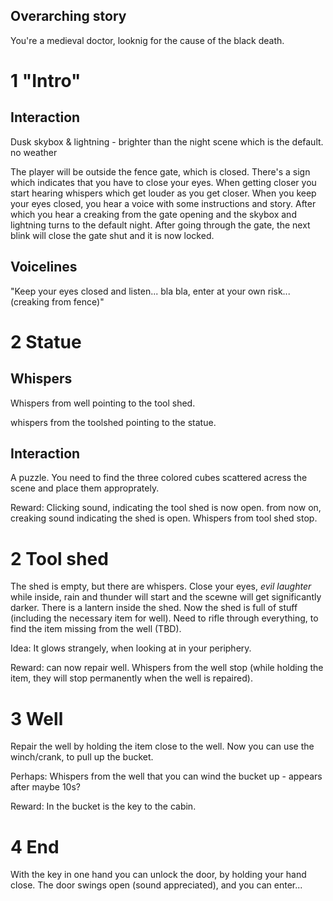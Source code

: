 ## Overarching story
You're a medieval doctor, looknig for the cause of the black death.

# 1 "Intro"

## Interaction

Dusk skybox & lightning - brighter than the night scene which is the default. no weather

The player will be outside the fence gate, which is closed. There's a sign which indicates that you have to close your eyes. When getting closer you start hearing whispers which get louder as you get closer. When you keep your eyes closed, you hear a voice with some instructions and story. After which you hear a creaking from the gate opening and the skybox and lightning turns to the default night. After going through the gate, the next blink will close the gate shut and it is now locked. 

## Voicelines

"Keep your eyes closed and listen... bla bla, enter at your own risk... (creaking from fence)"

# 2 Statue

## Whispers
Whispers from well pointing to the tool shed.

whispers from the toolshed pointing to the statue.

## Interaction

A puzzle. You need to find the three colored cubes scattered acress the scene and place them approprately.

Reward: Clicking sound, indicating the tool shed is now open. from now on, creaking sound indicating the shed is open. 
Whispers from tool shed stop.

# 2 Tool shed

The shed is empty, but there are whispers. Close your eyes, *evil laughter* while inside, rain and thunder will start and the scewne will get significantly darker. There is a lantern inside the shed. Now the shed is full of stuff (including the necessary item for well). Need to rifle through everything, to find the item missing from the well (TBD). 

Idea: It glows strangely, when looking at in your periphery. 

Reward: can now repair well. Whispers from the well stop (while holding the item, they will stop permanently when the well is repaired).

# 3 Well

Repair the well by holding the item close to the well. Now you can use the winch/crank, to pull up the bucket.

Perhaps: Whispers from the well that you can wind the bucket up - appears after maybe 10s?

Reward: In the bucket is the key to the cabin.

# 4 End

With the key in one hand you can unlock the door, by holding your hand close. The door swings open (sound appreciated), and you can enter...

